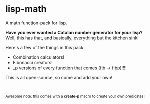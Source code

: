 # lisp-math
A math function-pack for lisp.

**Have you ever wanted a Catalan number generator for your lisp?**<br/>
Well, this has that, and basically, everything but the kitchen sink!

Here's a few of the things in this pack:
<ul>
  <li>Combination calculators!</li>
  <li>Fibonacci creators!</li>
  <li>_p versions of every function that comes (fib -> fibp)!!!!</li>
 </ul>
 
 This is all open-source, so come and add your own!
 
 
 <br/>
 
 
 <sub>Awesome note: this comes with a <strong>create-p</strong> macro to create your own predicates!</sub>
